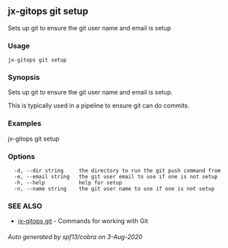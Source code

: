 ## jx-gitops git setup

Sets up git to ensure the git user name and email is setup

### Usage

```
jx-gitops git setup
```

### Synopsis

Sets up git to ensure the git user name and email is setup.
  
This is typically used in a pipeline to ensure git can do commits.

### Examples

  jx-gitops git setup

### Options

```
  -d, --dir string     the directory to run the git push command from
  -e, --email string   the git user email to use if one is not setup
  -h, --help           help for setup
  -n, --name string    the git user name to use if one is not setup
```

### SEE ALSO

* [jx-gitops git](jx-gitops_git.md)	 - Commands for working with Git

###### Auto generated by spf13/cobra on 3-Aug-2020
